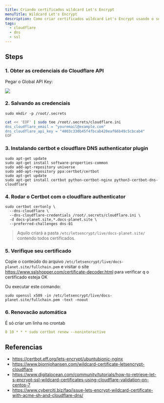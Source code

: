 ```yaml
---
title: Criando certificados wildcard Let's Encrypt
menuTitle: Wildcard Let's Encrypt
description: Como criar certificados wildcard Let's Encrypt usando o servico DNS da Cloudflare
tags:
  - cloudflare
  - dns
  - ssl
---
```


## Steps

### 1. Obter as credenciais do Cloudflare API

Pegar o Global API Key:

![](https://i.imgur.com/JKE1mJa.png)

### 2. Salvando as credenciais 

```shell
sudo mkdir -p /root/.secrets
```

```sh
cat << 'EOF' | sudo tee /root/.secrets/cloudflare.ini
dns_cloudflare_email = "youremail@example.com"
dns_cloudflare_api_key = "4003c330b45f4fbcab420eaf66b49c5cbcab4"
EOF
```

### 3. Instalando certbot e cloudflare DNS authenticator plugin

```shell
sudo apt-get update
sudo apt-get install software-properties-common
sudo add-apt-repository universe
sudo add-apt-repository ppa:certbot/certbot
sudo apt-get update
sudo apt-get install certbot python-certbot-nginx python3-certbot-dns-cloudflare
```

### 4. Rodar o Certbot com o cloudflare authenticator

```shell
sudo certbot certonly \
  --dns-cloudflare \
  --dns-cloudflare-credentials /root/.secrets/cloudflare.ini \
  -d docs-planet.site,*.docs-planet.site \
  --preferred-challenges dns-01
```

> Aquilo criará a pasta `/etc/letsencrypt/live/docs-planet.site/` contendo todos certificados.


### 5. Verifique seu certificado

Copie o conteúdo do arquivo `/etc/letsencrypt/live/docs-planet.site/fullchain.pem` e visitar o site https://www.sslshopper.com/certificate-decoder.html para verificar q o certificado esteja OK

Ou executar este comando:

```shell
sudo openssl x509 -in /etc/letsencrypt/live/docs-planet.site/fullchain.pem -text -noout
```

### 6. Renovacão automática

É só criar um linha no crontab

```yaml
0 10 * * * sudo certbot renew --noninteractive
```

## Referencias

- https://certbot.eff.org/lets-encrypt/ubuntubionic-nginx
- https://www.bjornjohansen.com/wildcard-certificate-letsencrypt-cloudflare
- https://www.digitalocean.com/community/tutorials/how-to-retrieve-let-s-encrypt-ssl-wildcard-certificates-using-cloudflare-validation-on-centos-7
- https://www.cyberciti.biz/faq/issue-lets-encrypt-wildcard-certificate-with-acme-sh-and-cloudflare-dns/
